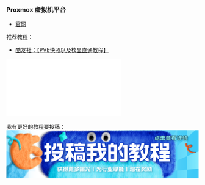 ### Proxmox 虚拟机平台

* [官网](https://pve.proxmox.com/wiki/Main_Page)

推荐教程：

* [酷友社：【PVE快照以及核显直通教程】]( https://www.bilibili.com/video/BV13UrrY2ETc/?share_source=copy_web&vd_source=60661ff18afa37bbfca1f94f13563a45)

<iframe src="//player.bilibili.com/player.html?isOutside=true&aid=113797524161216&bvid=BV13UrrY2ETc&cid=27777830250&p=1&autoplay=0" scrolling="no" border="0" frameborder="no" framespacing="0" allowfullscreen="true"></iframe>

我有更好的教程要投稿：
[![image](./picture/post.png)](/zh/guide/istore/software/post-my-tutorial.html)

